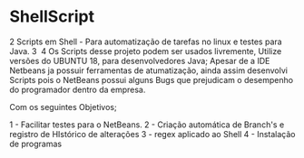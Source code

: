 # ShellScript
2
Scripts em Shell - Para automatização de tarefas no linux e testes para Java. 
3
​
4
Os Scripts desse projeto podem ser usados livremente, Utilize versões do UBUNTU 18, para desenvolvedores Java;
Apesar de a IDE Netbeans ja possuir ferramentas de atumatização, ainda assim desenvolvi Scripts pois o NetBeans possui alguns 
Bugs que prejudicam  o desempenho do programador dentro da empresa.

Com os seguintes Objetivos;

1 - Facilitar testes para o NetBeans.
2 - Criação automática de Branch's e registro de HIstórico de alterações
3 - regex aplicado ao Shell
4 - Instalação de programas
